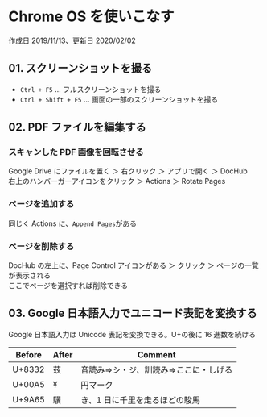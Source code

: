 # Chrome OS を使いこなす

作成日 2019/11/13、更新日 2020/02/02

## 01. スクリーンショットを撮る

-   `Ctrl + F5` ... フルスクリーンショットを撮る
-   `Ctrl + Shift + F5` ... 画面の一部のスクリーンショットを撮る

## 02. PDF ファイルを編集する

### スキャンした PDF 画像を回転させる

Google Drive にファイルを置く ＞ 右クリック ＞ アプリで開く ＞ DocHub\
右上のハンバーガーアイコンをクリック ＞ Actions ＞ Rotate Pages

### ページを追加する

同じく Actions に、`Append Pages`がある

### ページを削除する

DocHub の左上に、Page Control アイコンがある ＞ クリック ＞ ページの一覧が表示される\
ここでページを選択すれば削除できる

## 03. Google 日本語入力でユニコード表記を変換する

Google 日本語入力は Unicode 表記を変換できる。U+の後に 16 進数を続ける

| Before | After | Comment                                |
| ------ | ----- | -------------------------------------- |
| U+8332 | 茲    | 音読み=>シ・ジ、訓読み=>ここに・しげる |
| U+00A5 | ¥     | 円マーク                               |
| U+9A65 | 驥    | き、1 日に千里を走るほどの駿馬         |
